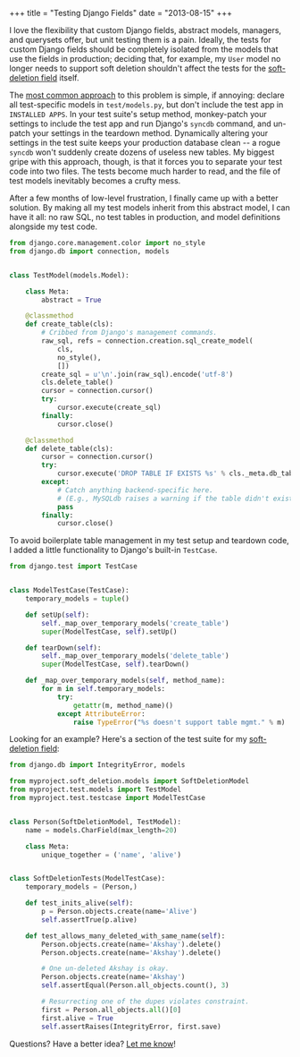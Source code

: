+++
title = "Testing Django Fields"
date = "2013-08-15"
+++

I love the flexibility that custom Django fields, abstract models, managers,
and querysets offer, but unit testing them is a pain. Ideally, the tests for
custom Django fields should be completely isolated from the models that use the
fields in production; deciding that, for example, my ``User`` model no longer
needs to support soft deletion shouldn't affect the tests for the [soft-deletion
field][] itself.

The [most common approach][so] to this problem is simple, if annoying: declare
all test-specific models in ``test/models.py``, but don't include the test app
in ``INSTALLED APPS``. In your test suite's setup method, monkey-patch your
settings to include the test app and run Django's ``syncdb`` command, and
un-patch your settings in the teardown method. Dynamically altering your
settings in the test suite keeps your production database clean -- a rogue
``syncdb`` won't suddenly create dozens of useless new tables. My biggest gripe
with this approach, though, is that it forces you to separate your test code
into two files. The tests become much harder to read, and the file of test
models inevitably becomes a crufty mess.

After a few months of low-level frustration, I finally came up with a better
solution. By making all my test models inherit from this abstract model, I can
have it all: no raw SQL, no test tables in production, and model definitions
alongside my test code.

```python
from django.core.management.color import no_style
from django.db import connection, models


class TestModel(models.Model):

    class Meta:
        abstract = True

    @classmethod
    def create_table(cls):
        # Cribbed from Django's management commands.
        raw_sql, refs = connection.creation.sql_create_model(
            cls,
            no_style(),
            [])
        create_sql = u'\n'.join(raw_sql).encode('utf-8')
        cls.delete_table()
        cursor = connection.cursor()
        try:
            cursor.execute(create_sql)
        finally:
            cursor.close()

    @classmethod
    def delete_table(cls):
        cursor = connection.cursor()
        try:
            cursor.execute('DROP TABLE IF EXISTS %s' % cls._meta.db_table)
        except:
            # Catch anything backend-specific here.
            # (E.g., MySQLdb raises a warning if the table didn't exist.)
            pass
        finally:
            cursor.close()
```

To avoid boilerplate table management in my test setup and teardown code, I
added a little functionality to Django's built-in ``TestCase``.

```python
from django.test import TestCase


class ModelTestCase(TestCase):
    temporary_models = tuple()

    def setUp(self):
        self._map_over_temporary_models('create_table')
        super(ModelTestCase, self).setUp()

    def tearDown(self):
        self._map_over_temporary_models('delete_table')
        super(ModelTestCase, self).tearDown()

    def _map_over_temporary_models(self, method_name):
        for m in self.temporary_models:
            try:
                getattr(m, method_name)()
            except AttributeError:
                raise TypeError("%s doesn't support table mgmt." % m)
```

Looking for an example? Here's a section of the test suite for my
[soft-deletion field][]:

```python
from django.db import IntegrityError, models

from myproject.soft_deletion.models import SoftDeletionModel
from myproject.test.models import TestModel
from myproject.test.testcase import ModelTestCase


class Person(SoftDeletionModel, TestModel):
    name = models.CharField(max_length=20)

    class Meta:
        unique_together = ('name', 'alive')


class SoftDeletionTests(ModelTestCase):
    temporary_models = (Person,)

    def test_inits_alive(self):
        p = Person.objects.create(name='Alive')
        self.assertTrue(p.alive)

    def test_allows_many_deleted_with_same_name(self):
        Person.objects.create(name='Akshay').delete()
        Person.objects.create(name='Akshay').delete()

        # One un-deleted Akshay is okay.
        Person.objects.create(name='Akshay')
        self.assertEqual(Person.all_objects.count(), 3)

        # Resurrecting one of the dupes violates constraint.
        first = Person.all_objects.all()[0]
        first.alive = True
        self.assertRaises(IntegrityError, first.save)
```

Questions? Have a better idea? [Let me know](mailto:akshay@akshayshah.org)!

[so]: http://stackoverflow.com/questions/502916/django-how-to-create-a-model-dynamically-just-for-testing
[soft-deletion field]: /post/django-soft-deletion/
